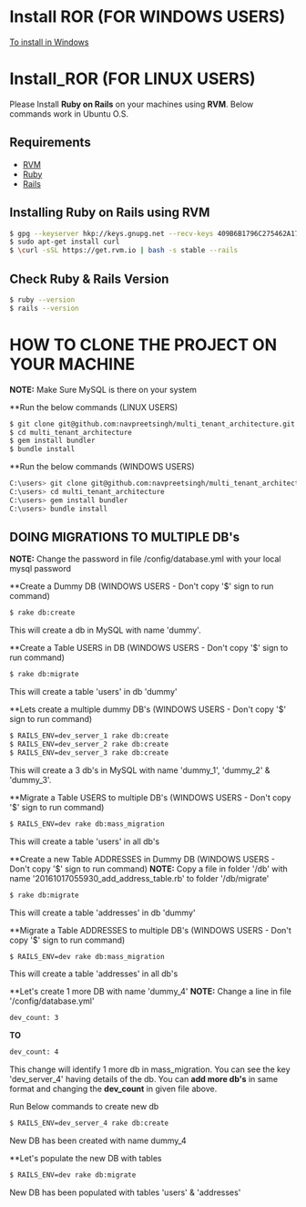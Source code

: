 # Install ROR (FOR WINDOWS USERS)
[To install in Windows](https://github.com/navpreetsingh/install_ROR/wiki/Install-ROR-in-Windows)

# Install_ROR (FOR LINUX USERS)
Please Install **Ruby on Rails** on your machines using **RVM**. Below commands work in Ubuntu O.S.

## Requirements

* [RVM](https://rvm.io/rvm/install)
* [Ruby](https://www.ruby-lang.org/en/)
* [Rails](http://rubyonrails.org/)

## Installing Ruby on Rails using RVM

```sh
$ gpg --keyserver hkp://keys.gnupg.net --recv-keys 409B6B1796C275462A1703113804BB82D39DC0E3
$ sudo apt-get install curl
$ \curl -sSL https://get.rvm.io | bash -s stable --rails
```

## Check Ruby & Rails Version

```sh
$ ruby --version
$ rails --version
```

# HOW TO CLONE THE PROJECT ON YOUR MACHINE
**NOTE:** Make Sure MySQL is there on your system

**Run the below commands (LINUX USERS)
```sh
$ git clone git@github.com:navpreetsingh/multi_tenant_architecture.git
$ cd multi_tenant_architecture
$ gem install bundler
$ bundle install
```

**Run the below commands (WINDOWS USERS)
```sh
C:\users> git clone git@github.com:navpreetsingh/multi_tenant_architecture.git
C:\users> cd multi_tenant_architecture
C:\users> gem install bundler
C:\users> bundle install
```

## DOING MIGRATIONS TO MULTIPLE DB's

**NOTE:** Change the password in file /config/database.yml with your local mysql password

**Create a Dummy DB (WINDOWS USERS - Don't copy '$' sign to run command)
```sh
$ rake db:create
```
This will create a db in MySQL with name 'dummy'.

**Create a Table USERS in DB (WINDOWS USERS - Don't copy '$' sign to run command)
```sh
$ rake db:migrate
```
This will create a table 'users' in db 'dummy'

**Lets create a multiple dummy DB's (WINDOWS USERS - Don't copy '$' sign to run command)
```sh
$ RAILS_ENV=dev_server_1 rake db:create
$ RAILS_ENV=dev_server_2 rake db:create
$ RAILS_ENV=dev_server_3 rake db:create
```
This will create a 3 db's in MySQL with name 'dummy_1', 'dummy_2' & 'dummy_3'.

**Migrate a Table USERS to multiple DB's (WINDOWS USERS - Don't copy '$' sign to run command)
```sh
$ RAILS_ENV=dev rake db:mass_migration
```
This will create a table 'users' in all db's

**Create a new Table ADDRESSES in Dummy DB (WINDOWS USERS - Don't copy '$' sign to run command)
**NOTE:** Copy a file in folder '/db' with name '20161017055930_add_address_table.rb' to folder '/db/migrate'
```sh
$ rake db:migrate
```
This will create a table 'addresses' in db 'dummy'

**Migrate a Table ADDRESSES to multiple DB's (WINDOWS USERS - Don't copy '$' sign to run command)
```sh
$ RAILS_ENV=dev rake db:mass_migration
```
This will create a table 'addresses' in all db's

**Let's create 1 more DB with name 'dummy_4'
**NOTE:** Change a line in file '/config/database.yml'
```sh
dev_count: 3
```
**TO**
```sh
dev_count: 4
```
This change will identify 1 more db in mass_migration. You can see the key 'dev_server_4' having details of the db. You can **add more db's** in same format and changing the **dev_count** in given file above.

Run Below commands to create new db
```sh
$ RAILS_ENV=dev_server_4 rake db:create
```
New DB has been created with name dummy_4

**Let's populate the new DB with tables
```sh
$ RAILS_ENV=dev rake db:migrate
```
New DB has been populated with tables 'users' & 'addresses'